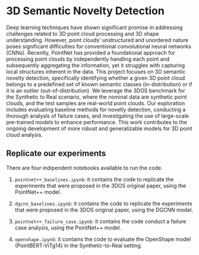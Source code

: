 # 3D Semantic Novelty Detection

Deep learning techniques have shown significant promise in addressing challenges related to 3D point cloud processing and 3D shape understanding. However, point clouds' unstructured and unordered nature poses significant difficulties for conventional convolutional neural networks (CNNs). Recently, PointNet has provided a foundational approach for processing point clouds by independently handling each point and subsequently aggregating the information, yet it struggles with capturing local structures inherent in the data. This project focuses on 3D semantic novelty detection, specifically identifying whether a given 3D point cloud belongs to a predefined set of known semantic classes (in-distribution) or if it is an outlier (out-of-distribution). We leverage the 3DOS benchmark for the Synthetic to Real scenario, where the nominal data are synthetic point clouds, and the test samples are real-world point clouds. Our exploration includes evaluating baseline methods for novelty detection, conducting a thorough analysis of failure cases, and investigating the use of large-scale pre-trained models to enhance performance. This work contributes to the ongoing development of more robust and generalizable models for 3D point cloud analysis.

## Replicate our experiments

There are four indipendent notebooks available to run the code.

1. `pointnet++_baselines.ipynb`: it contains the code to replicate the experiments  that were proposed in the 3DOS original paper, using the PointNet++ model. 

2. `dgcnn_baselines.ipynb`: it contains the code to replicate the experiments  that were proposed in the 3DOS original paper, using the DGCNN model.

4. `pointnet++_failure_case.ipynb`: it contains the code conduct a failure case analysis, using the PointNet++ model.

4. `openshape.ipynb`: it contains the code to evaluate the OpenShape model (PointBERT-ViTg14) in the Synthetic-to-Real setting.


